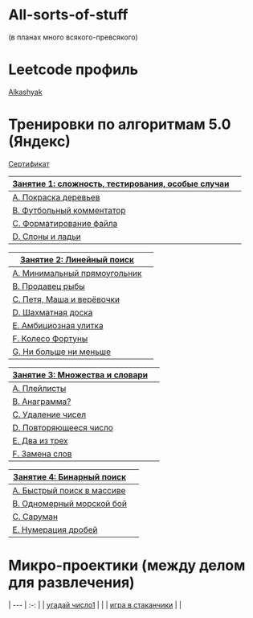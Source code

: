 # All-sorts-of-stuff
(в планах много всякого-превсякого)

# Leetcode профиль
[Alkashyak](https://leetcode.com/u/Alkashyak/)   

# Тренировки по алгоритмам 5.0 (Яндекс)

[Сертификат](https://certify.s3.yandex.net/young-yandex/c1f747d9-e377-4f81-bb67-3e72d31660c1/db36cdb9-1ec4-4f30-8f17-069a62f86bb2.pdf?mindbox-message-key=-2657123772230991872&mindbox-click-id=afa4ee6f-a45c-44e7-8e89-ca2253f3ad64&utm_source=mindbox&utm_medium=email&utm_campaign=training5&utm_content=certificate)

|[Занятие 1: сложность, тестирования, особые случаи](https://contest.yandex.ru/contest/59539) |  |
| --- | :-: |
| [A. Покраска деревьев](./yandex5.0/1/A/main.cpp)    | |
| [B. Футбольный комментатор](./yandex5.0/1/B/main.cpp)    | |
| [C. Форматирование файла](./yandex5.0/1/C/main.cpp)    | |
| [D. Слоны и ладьи](./yandex5.0/1/D/main.cpp)    | |

|[Занятие 2: Линейный поиск](https://contest.yandex.ru/contest/59540) |  |
| --- | :-: |
| [A. Минимальный прямоугольник](./yandex5.0/2/A/main.cpp)    | |
| [B. Продавец рыбы](./yandex5.0/2/B/main.cpp)    | |
| [C. Петя, Маша и верёвочки](./yandex5.0/2/C/main.cpp)    | |
| [D. Шахматная доска](./yandex5.0/2/D/main.cpp)    | |
| [E. Амбициозная улитка](./yandex5.0/2/E/main.cpp)    | |
| [F. Колесо Фортуны](./yandex5.0/2/F/main.cpp)    | |
| [G. Ни больше ни меньше](./yandex5.0/2/G/main.cpp)    | |

|[Занятие 3: Множества и словари](https://contest.yandex.ru/contest/59541) |  |
| --- | :-: |
| [A. Плейлисты](./yandex5.0/3/A/main.cpp)    | |
| [B. Анаграмма?](./yandex5.0/3/B/main.cpp)    | |
| [C. Удаление чисел](./yandex5.0/3/C/main.cpp)    | |
| [D. Повторяющееся число](./yandex5.0/3/D/main.cpp)    | |
| [E. Два из трех](./yandex5.0/3/E/main.cpp)    | |
| [F. Замена слов](./yandex5.0/3/F/main.cpp)    | |

|[Занятие 4: Бинарный поиск](https://contest.yandex.ru/contest/59542) |  |
| --- | :-: |
| [A. Быстрый поиск в массиве](./yandex5.0/4/A/main.cpp)    | |
| [B. Одномерный морской бой](./yandex5.0/4/B/main.cpp)    | |
| [C. Саруман](./yandex5.0/4/C/main.cpp)    | |
| [E. Нумерация дробей](./yandex5.0/4/E/main.cpp)    | |

# Микро-проектики (между делом для развлечения) 
| --- | :-: |
| [угадай число1](./predict1/main.cpp)    | |
| [игра в стаканчики](./cups/main.cpp)    | |
